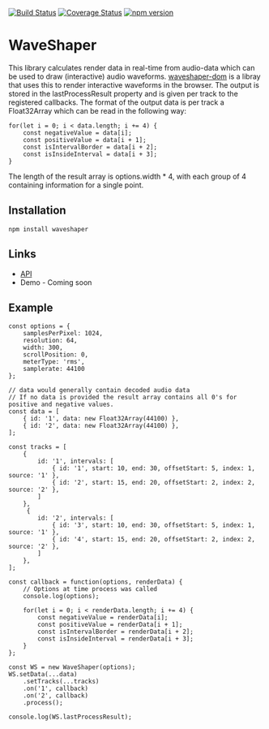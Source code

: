 [![Build Status](https://travis-ci.org/Idicious/waveshaper.svg?branch=master)](https://travis-ci.org/Idicious/waveshaper)
[![Coverage Status](https://coveralls.io/repos/github/Idicious/waveshaper/badge.svg)](https://coveralls.io/github/Idicious/waveshaper)
[![npm version](https://badge.fury.io/js/waveshaper.svg)](https://badge.fury.io/js/waveshaper)

# WaveShaper
This library calculates render data in real-time from audio-data which can be used to draw (interactive) audio waveforms. [waveshaper-dom](https://github.com/Idicious/waveshaper-dom) is a libray that uses this to render interactive waveforms in the browser. The output is stored
in the lastProcessResult property and is given per track to the registered callbacks. The format of the output data is per track a Float32Array which can be read in the following way: 

```
for(let i = 0; i < data.length; i += 4) {
    const negativeValue = data[i];
    const positiveValue = data[i + 1];
    const isIntervalBorder = data[i + 2];
    const isInsideInterval = data[i + 3];
}
```

The length of the result array is options.width * 4, with each group of 4 containing information for a single point.

## Installation
``` 
npm install waveshaper
```

## Links
- [API](https://idicious.github.io/waveshaper/)
- Demo - Coming soon

## Example
```
const options = {
    samplesPerPixel: 1024,
    resolution: 64,
    width: 300,
    scrollPosition: 0,
    meterType: 'rms',
    samplerate: 44100
};

// data would generally contain decoded audio data
// If no data is provided the result array contains all 0's for positive and negative values.
const data = [
    { id: '1', data: new Float32Array(44100) },
    { id: '2', data: new Float32Array(44100) },
];

const tracks = [
    {
        id: '1', intervals: [
            { id: '1', start: 10, end: 30, offsetStart: 5, index: 1, source: '1' },
            { id: '2', start: 15, end: 20, offsetStart: 2, index: 2, source: '2' },
        ]
    },
     {
        id: '2', intervals: [
            { id: '3', start: 10, end: 30, offsetStart: 5, index: 1, source: '1' },
            { id: '4', start: 15, end: 20, offsetStart: 2, index: 2, source: '2' },
        ]
    },
];

const callback = function(options, renderData) {
    // Options at time process was called
    console.log(options);

    for(let i = 0; i < renderData.length; i += 4) {
        const negativeValue = renderData[i];
        const positiveValue = renderData[i + 1];
        const isIntervalBorder = renderData[i + 2];
        const isInsideInterval = renderData[i + 3];
    }
};

const WS = new WaveShaper(options);
WS.setData(...data)
    .setTracks(...tracks)
    .on('1', callback)
    .on('2', callback)
    .process();

console.log(WS.lastProcessResult);
```
